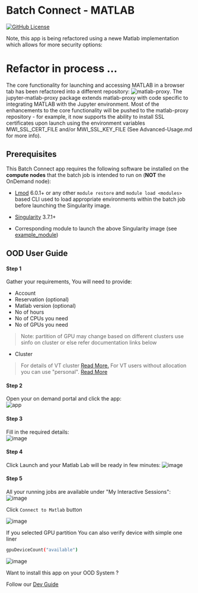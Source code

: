 # Batch Connect - MATLAB

[![GitHub License](https://img.shields.io/badge/license-MIT-green.svg)](https://opensource.org/licenses/MIT)

Note, this app is being refactored using a newe Matlab implementation which allows for more security options:

# Refactor in process ...
The core functionality for launching and accessing MATLAB in a browser tab has been refactored into a different repository: ![matlab-proxy](https://github.com/mathworks/matlab-proxy). The jupyter-matlab-proxy package extends matlab-proxy with code specific to integrating MATLAB with the Jupyter environment. Most of the enhancements to the core functionality will be pushed to the matlab-proxy repository - for example, it now supports the ability to install SSL certificates upon launch using the environment variables MWI_SSL_CERT_FILE and/or MWI_SSL_KEY_FILE (See Advanced-Usage.md for more info).



## Prerequisites

This Batch Connect app requires the following software be installed on the
**compute nodes** that the batch job is intended to run on (**NOT** the
OnDemand node):

- [Lmod] 6.0.1+ or any other `module restore` and `module load <modules>` based
  CLI used to load appropriate environments within the batch job before
  launching the Singularity image.

- [Singularity] 3.7.1+
- Corresponding module to launch the above Singularity image (see
  [example_module])

[MATLAB]: https://matlab.mathworks.com/
[Singularity]: http://singularity.lbl.gov/
[Lmod]: https://www.tacc.utexas.edu/research-development/tacc-projects/lmod
[example_module]: https://github.com/nickjer/singularity-rstudio/blob/master/example_module/

## OOD User Guide


#### Step 1 
Gather your requirements, You will need to provide: 
- Account
- Reservation (optional)
- Matlab version (optional)
- No of hours  
- No of CPUs you need
- No of GPUs you need

> Note: partition of GPU may change based on different clusters use sinfo on cluster or else refer documentation links below  
- Cluster
> For details of VT cluster [Read More.](https://arc-rtd.readthedocs.io/en/latest/resources/compute.html)
> For VT users without allocation you can use "personal". [Read More](https://arc-rtd.readthedocs.io/en/latest/usage/allocations.html#allocations)

#### Step 2 
Open your on demand portal and click the app:   
![app](https://user-images.githubusercontent.com/4628915/138606146-5d24312f-38d5-4d72-9302-b40738b8b87b.png)


#### Step 3 
Fill in the required details:    
![image](https://user-images.githubusercontent.com/4628915/138628533-605d4843-1fd0-416f-9e9f-c2d943b2415f.png)


#### Step 4 
Click Launch and your Matlab Lab will be ready in few minutes: 
![image](https://user-images.githubusercontent.com/4628915/138628674-03b274f1-f73a-4d62-8c6f-8a081e50d684.png)


#### Step 5 
All your running jobs are available under "My Interactive Sessions":    
![image](https://user-images.githubusercontent.com/4628915/138629267-4b439c14-6e13-4660-8fbf-5041fab6aaaf.png)


Click `Connect to Matlab` button

![image](https://user-images.githubusercontent.com/4628915/138981967-b93fe064-78f4-48a4-b8e3-ea9a97bafd90.png)

If you selected GPU partition You can also verify device with simple one liner    

``` sh
gpuDeviceCount("available")
```

![image](https://user-images.githubusercontent.com/4628915/138982131-19b35ca6-02d8-481b-9bce-eabcda367ff1.png)
 

Want to install this app on your OOD System ? 

Follow our [Dev Guide](https://github.com/AdvancedResearchComputing/OnDemandApps/tree/main/bc_vt_matlab_html/DevGuide.md)
